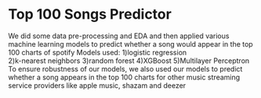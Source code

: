 # Top 100 Songs Predictor

We did some data pre-processing and EDA and then applied various machine learning models to predict whether a song would appear in the top 100 charts of spotify
Models used:
1)logistic regression\
2)k-nearest neighbors
3)random forest
4)XGBoost
5)Multilayer Perceptron 
To ensure robustness of our models, we also used our models to predict whether a song appears in the top 100 charts for other music streaming service providers like apple music, shazam and deezer
